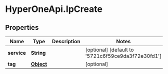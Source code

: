 # HyperOneApi.IpCreate

## Properties
Name | Type | Description | Notes
------------ | ------------- | ------------- | -------------
**service** | **String** |  | [optional] [default to &#39;5721c6f59ce9da3f72e30fd1&#39;]
**tag** | [**Object**](.md) |  | [optional] 


